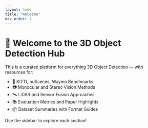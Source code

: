 ```yaml
---
layout: home
title: "Welcome"
nav_order: 1
---
```


# 👋 Welcome to the 3D Object Detection Hub

This is a curated platform for everything 3D Object Detection — with resources for:

- 🚗 KITTI, nuScenes, Waymo Benchmarks  
- 📷 Monocular and Stereo Vision Methods  
- 🛰️ LiDAR and Sensor Fusion Approaches  
- 📚 Evaluation Metrics and Paper Highlights  
- 📦 Dataset Summaries with Format Guides

Use the sidebar to explore each section!

